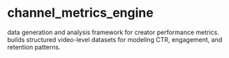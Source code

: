 # channel_metrics_engine
data generation and analysis framework for creator performance metrics.  
builds structured video-level datasets for modeling CTR, engagement, and retention patterns.